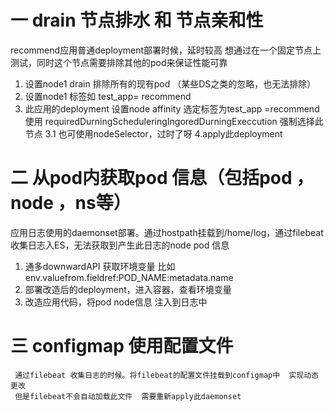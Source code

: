 # 一  drain  节点排水 和 节点亲和性
  recommend应用普通deployment部署时候，延时较高 想通过在一个固定节点上测试，同时这个节点需要排除其他的pod来保证性能可靠
   1. 设置node1  drain 排除所有的现有pod （某些DS之类的忽略，也无法排除）
   2. 设置node1 标签如 test_app= recommend 
   3. 此应用的deployment 设置node affinity 选定标签为test_app =recommend  使用 requiredDurningScheduleringIngoredDurningExeccution 强制选择此节点
      3.1 也可使用nodeSelector，过时了呀
   4.apply此deployment
   
# 二  从pod内获取pod 信息（包括pod ，node ，ns等） 
   应用日志使用的daemonset部署。通过hostpath挂载到/home/log，通过filebeat收集日志入ES，无法获取到产生此日志的node pod 信息
   1. 通多downwardAPI 获取环境变量  比如 env.valuefrom.fieldref:POD_NAME:metadata.name
   2. 部署改造后的deployment，进入容器，查看环境变量
   3. 改造应用代码，将pod node信息 注入到日志中

# 三 configmap 使用配置文件
     通过filebeat 收集日志的时候。将filebeat的配置文件挂载到configmap中  实现动态更改
     但是filebeat不会自动加载此文件  需要重新apply此daemonset
